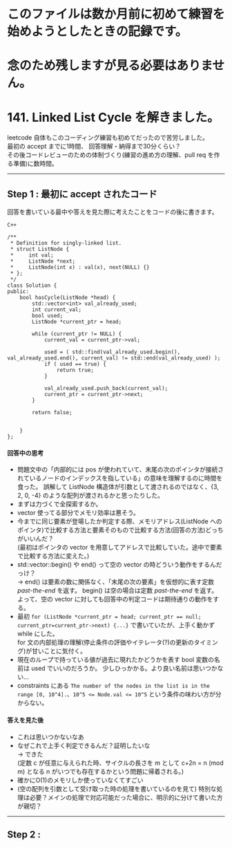 # このファイルは数か月前に初めて練習を始めようとしたときの記録です。
# 念のため残しますが見る必要はありません。

















# 141. Linked List Cycle を解きました。  

leetcode 自体もこのコーディング練習も初めてだったので苦労しました。  
最初の accept までに1時間、 回答理解・納得まで30分くらい？  
その後コードレビューのための体制づくり(練習の進め方の理解、pull req を作る準備)に数時間。

---
## Step 1 : 最初に accept されたコード 
回答を書いている最中や答えを見た際に考えたことをコードの後に書きます。

```
C++

/**
 * Definition for singly-linked list.
 * struct ListNode {
 *     int val;
 *     ListNode *next;
 *     ListNode(int x) : val(x), next(NULL) {}
 * };
 */
class Solution {
public:
    bool hasCycle(ListNode *head) {
        std::vector<int> val_already_used;
        int current_val;
        bool used;
        ListNode *current_ptr = head;

        while (current_ptr != NULL) {
            current_val = current_ptr->val;

            used = ( std::find(val_already_used.begin(), val_already_used.end(), current_val) != std::end(val_already_used) );
            if ( used == true) {
                return true;
            }

            val_already_used.push_back(current_val);
            current_ptr = current_ptr->next;
        }

        return false;

        
    }
};
```

#### 回答中の思考
- 問題文中の「内部的には pos が使われていて、末尾の次のポインタが接続されているノードのインデックスを指している」の意味を理解するのに時間を食った。
誤解して ListNode 構造体が引数として渡されるのではなく、{3, 2, 0, -4} のような配列が渡されるかと思ったりした。  
- まずは力づくで全探索するか。  
- vector 使ってる部分でメモリ効率は悪そう。  
- 今までに同じ要素が登場したか判定する際、メモリアドレス(ListNode へのポインタ)で比較する方法と要素そのもので比較する方法(回答の方法)どっちがいいんだ？  
  (最初はポインタの vector を用意してアドレスで比較していた。途中で要素で比較する方法に変えた。)
- std::vector::begin() や end() って空の vector の時どういう動作をするんだっけ？  
  → end() は要素の数に関係なく、「末尾の次の要素」を仮想的に表す定数 _past-the-end_ を返す。
    begin() は空の場合は定数 _past-the-end_ を返す。  
    よって、空の vector に対しても回答中の判定コードは期待通りの動作をする。
- 最初 `for (ListNode *current_ptr = head; current_ptr == null; current_ptr=current_ptr->next) {...}` で書いていたが、上手く動かず while にした。  
  for 文の内部処理の理解(停止条件の評価やイテレータ(?)の更新のタイミング)が甘いことに気付く。
- 現在のループで持っている値が過去に現れたかどうかを表す bool 変数の名前は used でいいのだろうか。
  少しひっかかる。より良い名前は思いつかない...
- constraints にある `The number of the nodes in the list is in the range [0, 10^4].`、`10^5 <= Node.val <= 10^5` という条件の味わい方が分からない。

#### 答えを見た後
- これは思いつかないなあ
- なぜこれで上手く判定できるんだ？証明したいな  
  → できた  
    (定数 c が任意に与えられた時、サイクルの長さを m として c+2n = n (mod m) となる n がいつでも存在するかという問題に帰着される。)
- 確かにO(1)のメモリしか使っていなくてすごい
- (空の配列を引数として受け取った時の処理を書いているのを見て) 特別な処理は必要？メインの処理で対応可能だった場合に、明示的に分けて書いた方が親切？


---

## Step 2 : 
